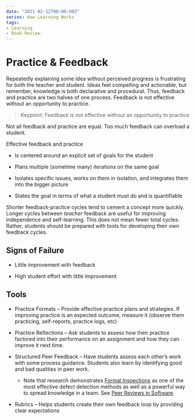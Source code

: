```yaml
---
date: "2021-02-12T00:00:00Z"
series: How Learning Works
tags:
- Learning
- Book Review
---
```


# Practice & Feedback

Repeatedly explaining some idea without perceived progress is frustrating for both the teacher and student. Ideas feel compelling and actionable, but remember, knowledge is both declarative and procedural. Thus, feedback and practice are two halves of one process. Feedback is not effective without an opportunity to practice.

> Keypoint: Feedback is not effective without an opportunity to practice

Not all feedback and practice are equal. Too much feedback can overload a student.

Effective feedback and practice

  - Is centered around an explicit set of goals for the student

  - Plans multiple (sometime many) iterations on the same goal

  - Isolates specific issues, works on them in isolation, and integrates them into the bigger picture

  - States the goal in terms of what a student must do and is quantifiable

Shorter feedback-practice cycles tend to cement a concept more quickly. Longer cycles between *teacher* feedback are useful for improving independence and self-learning. This does not mean fewer total cycles. Rather, students should be prepared with tools for developing their own feedback cycles.

## Signs of Failure

  - Little improvement with feedback

  - High student effort with little improvement

## Tools

  - Practice Formats – Provide effective practice plans and strategies. If improving practice is an expected outcome, measure it (observe them practicing, self-reports, practice logs, etc)

  - Practice Reflections – Ask students to assess how their practice factored into their performance on an assignment and how they can improve it next time.

  - Structured Peer Feedback – Have students assess each other’s work with some process guidance. Students also learn by identifying good and bad qualities in peer work.
    -  Note that research demonstrates [Formal Inspections](https://en.wikipedia.org/wiki/Software_inspection) as one of the most effective defect detection methods as well as a powerful way to spread knowledge in a team. See [Peer Reviews in Software](https://www.amazon.com/Peer-Reviews-Software-Practical-Guide/dp/0201734850).

  - Rubrics – Helps students create their own feedback loop by providing clear expectations
